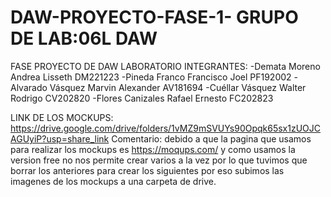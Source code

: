 # DAW-PROYECTO-FASE-1- GRUPO DE LAB:06L DAW
FASE PROYECTO DE DAW LABORATORIO
INTEGRANTES:
-Demata Moreno Andrea Lisseth  DM221223
-Pineda Franco Francisco Joel PF192002
-Alvarado Vásquez Marvin Alexander AV181694
-Cuéllar Vásquez Walter Rodrigo CV202820
-Flores Canizales Rafael Ernesto FC202823

LINK DE LOS MOCKUPS: https://drive.google.com/drive/folders/1vMZ9mSVUYs90Opqk65sx1zUOJCAGUyiP?usp=share_link
Comentario: debido a que la pagina que usamos para realizar los mockups es https://moqups.com/ y como usamos la version free
no nos permite crear varios a la vez por lo que tuvimos que borrar los anteriores para crear los siguientes por eso subimos 
las imagenes de los mockups a una carpeta de drive.
